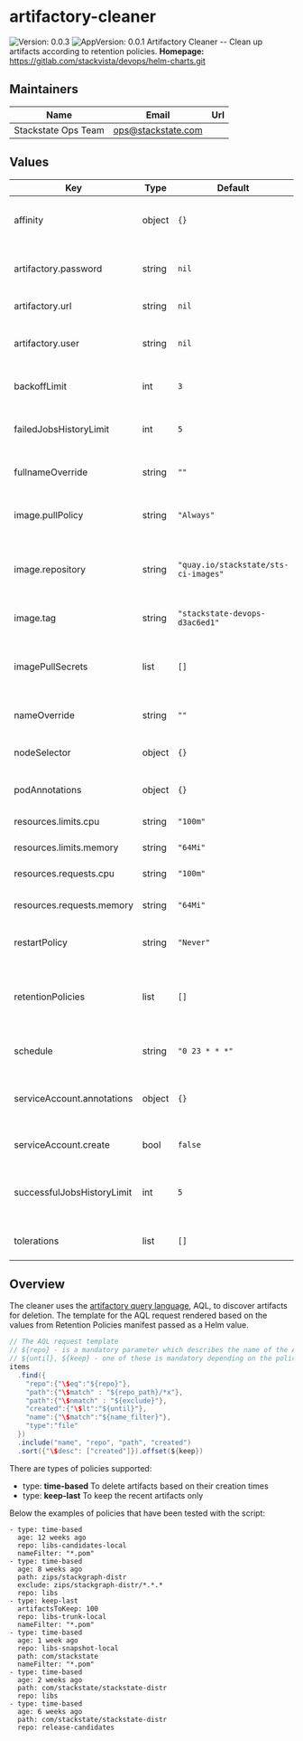 # artifactory-cleaner

![Version: 0.0.3](https://img.shields.io/badge/Version-0.0.3-informational?style=flat-square) ![AppVersion: 0.0.1](https://img.shields.io/badge/AppVersion-0.0.1-informational?style=flat-square)
Artifactory Cleaner -- Clean up artifacts according to retention policies.
**Homepage:** <https://gitlab.com/stackvista/devops/helm-charts.git>
## Maintainers

| Name | Email | Url |
| ---- | ------ | --- |
| Stackstate Ops Team | <ops@stackstate.com> |  |

## Values

| Key | Type | Default | Description |
|-----|------|---------|-------------|
| affinity | object | `{}` | Affinity settings for pod assignment. |
| artifactory.password | string | `nil` | The password for the Artifactory user |
| artifactory.url | string | `nil` | The Artifactory URL |
| artifactory.user | string | `nil` | An Artifactory user with the permissions to delete artifacts |
| backoffLimit | int | `3` | For failed jobs, how many times to retry. |
| failedJobsHistoryLimit | int | `5` | The number of failed CronJob executions that are saved. |
| fullnameOverride | string | `""` | Override the fullname of the chart. |
| image.pullPolicy | string | `"Always"` | Default container image pull policy. |
| image.repository | string | `"quay.io/stackstate/sts-ci-images"` | Base container image registry. Any image with curl and jq will do. |
| image.tag | string | `"stackstate-devops-d3ac6ed1"` | Default container image tag. |
| imagePullSecrets | list | `[]` | Extra secrets / credentials needed for container image registry. |
| nameOverride | string | `""` | Override the name of the chart. |
| nodeSelector | object | `{}` | Node labels for pod assignment. |
| podAnnotations | object | `{}` | Annotations for the `Job` pod. |
| resources.limits.cpu | string | `"100m"` | CPU resource limits. |
| resources.limits.memory | string | `"64Mi"` | Memory resource limits. |
| resources.requests.cpu | string | `"100m"` | CPU resource requests. |
| resources.requests.memory | string | `"64Mi"` | Memory resource requests. |
| restartPolicy | string | `"Never"` | For failed jobs, how to handle restarts. |
| retentionPolicies | list | `[]` | The retention policies. Check the Chart's Readme for more info. |
| schedule | string | `"0 23 * * *"` | Default schedule for this CronJob. |
| serviceAccount.annotations | object | `{}` | Extra annotations for the `ServiceAccount` object. |
| serviceAccount.create | bool | `false` | Create the `ServiceAccount` object. |
| successfulJobsHistoryLimit | int | `5` | The number of successful CronJob executions that are saved. |
| tolerations | list | `[]` | Toleration labels for pod assignment. |

## Overview
The cleaner uses the [artifactory query language](https://www.jfrog.com/confluence/display/JFROG/Artifactory+Query+Language), AQL, to discover artifacts for deletion.
The template for the AQL request rendered based on the values from Retention Policies manifest passed as a Helm value.

```java
// The AQL request template
// ${repo} - is a mandatory parameter which describes the name of the Artifactory repository
// ${until}, ${keep} - one of these is mandatory depending on the policy type
items
  .find({
    "repo":{"\$eq":"${repo}"},
    "path":{"\$match" : "${repo_path}/*x"},
    "path":{"\$nmatch" : "${exclude}"},
    "created":{"\$lt":"${until}"},
    "name":{"\$match":"${name_filter}"},
    "type":"file"
  })
  .include("name", "repo", "path", "created")
  .sort({"\$desc": ["created"]}).offset(${keep})
```

There are types of policies supported:
- type: **time-based** To delete artifacts based on their creation times
- type: **keep-last** To keep the recent artifacts only

Below the examples of policies that have been tested with the script:

```
- type: time-based
  age: 12 weeks ago
  repo: libs-candidates-local
  nameFilter: "*.pom"
- type: time-based
  age: 8 weeks ago
  path: zips/stackgraph-distr
  exclude: zips/stackgraph-distr/*.*.*
  repo: libs
- type: keep-last
  artifactsToKeep: 100
  repo: libs-trunk-local
  nameFilter: "*.pom"
- type: time-based
  age: 1 week ago
  repo: libs-snapshot-local
  path: com/stackstate
  nameFilter: "*.pom"
- type: time-based
  age: 2 weeks ago
  path: com/stackstate/stackstate-distr
  repo: libs
- type: time-based
  age: 6 weeks ago
  path: com/stackstate/stackstate-distr
  repo: release-candidates
```
